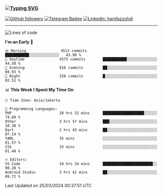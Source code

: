 ### [![Typing SVG](https://readme-typing-svg.herokuapp.com?font=lato&size=22&lines=Hi+There+👋)](https://git.io/typing-svg) 

[![GitHub followers](https://img.shields.io/github/followers/hanifazzuhdi?label=Follow&style=social)](https://github.com/hanifazzuhdi/?tab=follow) 
[![Telegram Badge](https://img.shields.io/badge/-hanif0198-blue?style=social&logo=telegram&link=https://www.t.me/hanif0198/)](https://www.t.me/hanif0198/) 
[![Linkedin: hanifazzuhdi](https://img.shields.io/badge/-hanifazzuhdi-blue?style=flat-square&logo=Linkedin&logoColor=white&link=https://www.linkedin.com/in/hanif-az-zuhdi-69688019b/)](https://www.linkedin.com/in/hanif-az-zuhdi-69688019b/) 

<hr/>

<!--START_SECTION:waka-->
![Lines of code](https://img.shields.io/badge/From%20Hello%20World%20I%27ve%20Written-49.9%20million%20lines%20of%20code-blue)

**I'm an Early 🐤** 

```text
🌞 Morning                4513 commits        ███████████░░░░░░░░░░░░░░   43.98 % 
🌆 Daytime                4575 commits        ███████████░░░░░░░░░░░░░░   44.58 % 
🌃 Evening                916 commits         ██░░░░░░░░░░░░░░░░░░░░░░░   08.93 % 
🌙 Night                  258 commits         █░░░░░░░░░░░░░░░░░░░░░░░░   02.51 % 
```


📊 **This Week I Spent My Time On** 

```text
🕑︎ Time Zone: Asia/Jakarta

💬 Programming Languages: 
PHP                      28 hrs 32 mins      ███████████████████░░░░░░   74.89 % 
Other                    3 hrs 57 mins       ███░░░░░░░░░░░░░░░░░░░░░░   10.38 % 
Dart                     2 hrs 43 mins       ██░░░░░░░░░░░░░░░░░░░░░░░   07.14 % 
YAML                     35 mins             ░░░░░░░░░░░░░░░░░░░░░░░░░   01.57 % 
CSS                      33 mins             ░░░░░░░░░░░░░░░░░░░░░░░░░   01.48 % 

🔥 Editors: 
VS Code                  34 hrs 24 mins      ███████████████████████░░   90.28 % 
Android Studio           3 hrs 42 mins       ██░░░░░░░░░░░░░░░░░░░░░░░   09.72 % 
```


 Last Updated on 25/03/2024 00:37:51 UTC
<!--END_SECTION:waka-->
